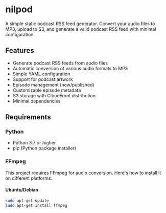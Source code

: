 # nilpod

A simple static podcast RSS feed generator. Convert your audio files to MP3, upload to S3, and generate a valid podcast RSS feed with minimal configuration.

## Features

- Generate podcast RSS feeds from audio files
- Automatic conversion of various audio formats to MP3
- Simple YAML configuration
- Support for podcast artwork
- Episode management (new/published)
- Customizable episode metadata
- S3 storage with CloudFront distribution
- Minimal dependencies

## Requirements

### Python
- Python 3.7 or higher
- pip (Python package installer)

### FFmpeg
This project requires FFmpeg for audio conversion. Here's how to install it on different platforms:

#### Ubuntu/Debian
```bash
sudo apt-get update
sudo apt-get install ffmpeg
